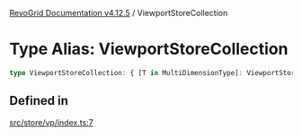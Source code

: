 [RevoGrid Documentation v4.12.5](README.md) / ViewportStoreCollection

# Type Alias: ViewportStoreCollection

```ts
type ViewportStoreCollection: { [T in MultiDimensionType]: ViewportStore };
```

## Defined in

[src/store/vp/index.ts:7](https://github.com/revolist/revogrid/blob/c0c7fff7e44e26499aba20df7b49da7b6c71eb68/src/store/vp/index.ts#L7)

